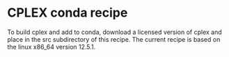 # CPLEX conda recipe

To build cplex and add to conda, download a licensed version of cplex and place in the
src subdirectory of this recipe.  The current recipe is based on the linux x86_64
version 12.5.1.
